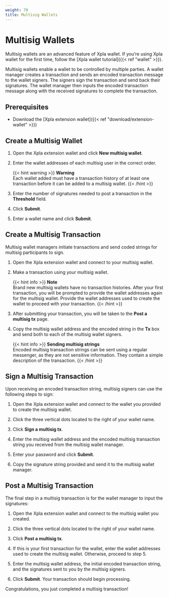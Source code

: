 ```yaml
---
weight: 70
title: Multisig Wallets
---
```


# Multisig Wallets

Multisig wallets are an advanced feature of Xpla wallet. If you’re using Xpla wallet for the first time, follow the [Xpla wallet tutorial]({{< ref "wallet" >}}).

Multisig wallets enable a wallet to be controlled by multiple parties. A wallet manager creates a transaction and sends an encoded transaction message to the wallet signers. The signers sign the transaction and send back their signatures. The wallet manager then inputs the encoded transaction message along with the received signatures to complete the transaction.

## Prerequisites

- Download the [Xpla extension wallet]({{< ref "download/extension-wallet" >}})

## Create a Multisig Wallet

1. Open the Xpla extension wallet and click **New multisig wallet**.

2. Enter the wallet addresses of each multisig user in the correct order.

   {{< hint warning >}}
   **Warning**  
   Each wallet added must have a transaction history of at least one transaction before it can be added to a multisig wallet.
   {{< /hint >}}

3. Enter the number of signatures needed to post a transaction in the **Threshold** field.

4. Click **Submit**.

5. Enter a wallet name and click **Submit**.

## Create a Multisig Transaction

Multisig wallet managers initiate transactions and send coded strings for multisig participants to sign.

1. Open the Xpla extension wallet and connect to your multisig wallet.

2. Make a transaction using your multisig wallet.

   {{< hint info >}}
   **Note**  
   Brand new multisig wallets have no transaction histories. After your first transaction, you will be prompted to provide the wallet addresses again for the multisig wallet. Provide the wallet addresses used to create the wallet to proceed with your transaction.
   {{< /hint >}}

3. After submitting your transaction, you will be taken to the **Post a multisig tx** page.

4. Copy the multisig wallet address and the encoded string in the **Tx** box and send both to each of the multisig wallet signers.

   {{< hint info >}}
   **Sending multisig strings**  
   Encoded multisig transaction strings can be sent using a regular messenger, as they are not sensitive information. They contain a simple description of the transaction.
   {{< /hint >}}

## Sign a Multisig Transaction

Upon receiving an encoded transaction string, multisig signers can use the following steps to sign:

1. Open the Xpla extension wallet and connect to the wallet you provided to create the multisig wallet.

2. Click the three vertical dots located to the right of your wallet name.

3. Click **Sign a multisig tx**.

4. Enter the multisig wallet address and the encoded multisig transaction string you received from the multisig wallet manager.

5. Enter your password and click **Submit**.

6. Copy the signature string provided and send it to the multisig wallet manager.

## Post a Multisig Transaction

The final step in a multisig transaction is for the wallet manager to input the signatures:

1. Open the Xpla extension wallet and connect to the multisig wallet you created.

2. Click the three vertical dots located to the right of your wallet name.

3. Click **Post a multisig tx**.

4. If this is your first transaction for the wallet, enter the wallet addresses used to create the multisig wallet. Otherwise, proceed to step 5.

5. Enter the multisig wallet address, the initial encoded transaction string, and the signatures sent to you by the multisig signers.

6. Click **Submit**. Your transaction should begin processing.

Congratulations, you just completed a multisig transaction!
